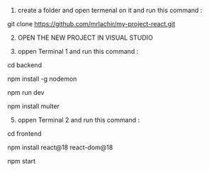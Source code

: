 1) create a folder and open termenal on it and run this command :

  git clone https://github.com/mrlachir/my-project-react.git

2) OPEN THE NEW PROJECT IN VISUAL STUDIO
  
3) oppen Terminal 1 and run this command :

  cd backend 
  
  npm install -g nodemon 
  
  npm run dev 
  
  npm install multer


5) oppen Terminal 2 and run this command :

  cd frontend 
  
  npm install react@18 react-dom@18
  
  npm start
